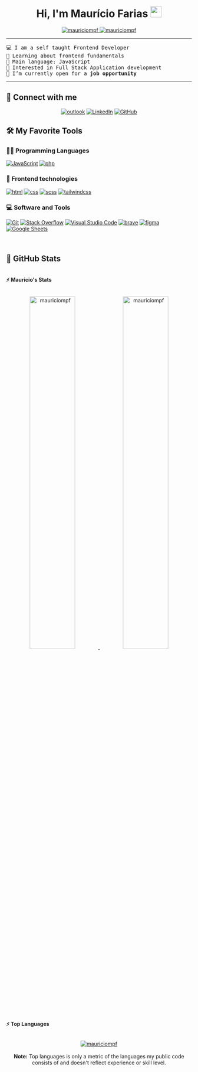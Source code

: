 <h1 align="center">
Hi, I'm Maurício Farias
	<a href="https://github.com/mauriciompf" target="_self">
		<img src="https://media.giphy.com/media/hvRJCLFzcasrR4ia7z/giphy.gif" width="30">
	</a>
</h1>
<p align="center">
	<a href="https://github.com/mauriciompf">
		<img src="https://komarev.com/ghpvc/?username=mauriciompf&label=Profile%20views&color=0e75b6&style=flat" alt="mauriciompf" />
	</a>
	<a href="https://github.com/mauriciompf">
		<img src="https://img.shields.io/github/followers/mauriciompf?label=Followers" alt="mauriciompf" />
	</a>
</p>

<hr>

<pre>
💻 I am a self taught Frontend Developer
🌱 Learning about frontend fundamentals
🌟 Main language: JavaScript
🚩 Interested in Full Stack Application development
🤔 I’m currently open for a <b>job opportunity</b>
</pre>

<hr>

## 🤝 Connect with me

<p align="center">
	<a href="mailto:fariasmauricio11@outlook.com"><img img src="https://img.shields.io/badge/Microsoft_Outlook-0078D4?style=for-the-badge&logo=microsoft-outlook&logoColor=white" alt="outlook"/></a>
	<a href="https://www.linkedin.com/in/mauriciofarias-dev/"><img src="https://img.shields.io/badge/linkedin-%230077B5.svg?style=for-the-badge&logo=linkedin&logoColor=white" alt="LinkedIn"/></a>
	<a href="https://github.com/mauriciompf"><img src="https://img.shields.io/badge/github-%23121011.svg?style=for-the-badge&logo=github&logoColor=white" alt="GitHub"/></a>
</p>

## 🛠️ My Favorite Tools

### 👨‍💻 Programming Languages

<p>
    <a href="https://github.com/mauriciompf"><img alt="JavaScript" src="https://img.shields.io/badge/javascript-%23323330.svg?style=for-the-badge&logo=javascript&logoColor=%23F7DF1E"></a>
    <a href="https://github.com/mauriciompf"><img alt="php" src="https://img.shields.io/badge/php-%23777BB4.svg?style=for-the-badge&logo=php&logoColor=white"></a>

### 🧰 Frontend technologies

<p>
    <a href="https://github.com/mauriciompf"><img alt="html" src="https://img.shields.io/badge/html5-%23E34F26.svg?style=for-the-badge&logo=html5&logoColor=white"></a>
    <a href="https://github.com/mauriciompf"><img alt="css" src="https://img.shields.io/badge/css3-%231572B6.svg?style=for-the-badge&logo=css3&logoColor=white"></a>
    <a href="https://github.com/mauriciompf"><img alt="scss" src="https://img.shields.io/badge/SASS-hotpink.svg?style=for-the-badge&logo=SASS&logoColor=white"></a>
    <a href="https://github.com/mauriciompf"><img alt="tailwindcss" src="https://img.shields.io/badge/tailwindcss-%2338B2AC.svg?style=for-the-badge&logo=tailwind-css&logoColor=white"></a>
</p>

### 💻 Software and Tools

<p>
    <a href="https://github.com/mauriciompf"><img alt="Git" src="https://img.shields.io/badge/git-%23F05033.svg?style=for-the-badge&logo=git&logoColor=white"></a>
    <a href="https://github.com/mauriciompf"><img alt="Stack Overflow" src="https://img.shields.io/badge/-Stackoverflow-FE7A16?style=for-the-badge&logo=stack-overflow&logoColor=white"></a>
    <a href="https://github.com/mauriciompf"><img alt="Visual Studio Code" src="https://img.shields.io/badge/Visual%20Studio%20Code-0078d7.svg?style=for-the-badge&logo=visual-studio-code&logoColor=white"></a>
    <a href="https://github.com/mauriciompf"><img alt="brave" src="https://img.shields.io/badge/Brave-FB542B?style=for-the-badge&logo=Brave&logoColor=white"></a>
    <a href="https://github.com/mauriciompf"><img alt="figma" src="https://img.shields.io/badge/figma-%23F24E1E.svg?style=for-the-badge&logo=figma&logoColor=white"></a>
    <a href="https://github.com/mauriciompf"><img alt="Google Sheets" src="https://img.shields.io/badge/google%20sheets-%FB542B.svg?style=for-the-badge&logo=google%20sheets&logoColor=white"></a>
</p>
</br>

## 💪 GitHub Stats

<br/>
<summary><b>⚡ Mauricio's Stats</b></summary>
<br/>
<p align="center">
	<a href="https://github.com/mauriciompf">
	<img width="49.5%" src="https://github-readme-stats.vercel.app/api?username=mauriciompf&show_icons=true" alt="mauriciompf">
	<img width="49.5%" src="https://github-readme-streak-stats.herokuapp.com/?user=mauriciompf" alt="mauriciompf">
	</a>
	<br/>
</p>
<br/>
<summary><b>⚡ Top Languages</b></summary>
<br/>

<p align="center">
	<a href="https://github.com/mauriciompf">
	<img src="https://github-readme-stats.vercel.app/api/top-langs/?username=mauriciompf&langs_count=8&layout=compact" alt="mauriciompf">
	</a>
	<br/>
<br/>
<b>Note:</b> Top languages is only a metric of the languages my public code consists of and doesn't reflect experience or skill level.
</p>
<br/>
